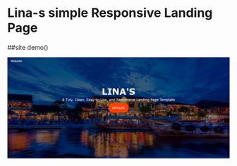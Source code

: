 # Lina-s simple Responsive Landing Page 

##site demo()

![](https://github.com/Linamohamed89/Lina-s/blob/main/secreenshot.png)

